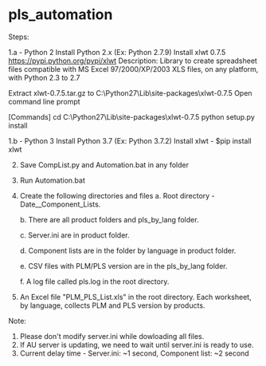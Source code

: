 # pls_automation
Steps:

1.a - Python 2
   Install Python 2.x (Ex: Python 2.7.9)
   Install xlwt 0.7.5
   https://pypi.python.org/pypi/xlwt
   Description:
   Library to create spreadsheet files compatible with MS Excel 
   97/2000/XP/2003 XLS files, on any platform, with Python 2.3 to 2.7

   Extract xlwt-0.7.5.tar.gz to C:\Python27\Lib\site-packages\xlwt-0.7.5
   Open command line prompt

   [Commands]
   cd C:\Python27\Lib\site-packages\xlwt-0.7.5
   python setup.py install

1.b - Python 3
   Install Python 3.7 (Ex: Python 3.7.2)
   Install xlwt - $pip install xlwt

2. Save CompList.py and Automation.bat in any folder
3. Run Automation.bat
4. Create the following directories and files
   a. Root directory - Date__Component_Lists.

   b. There are all product folders and pls_by_lang folder.

   c. Server.ini are in product folder.

   d. Component lists are in the folder by language in product folder.

   e. CSV files with PLM/PLS version are in the pls_by_lang folder.

   f. A log file called pls.log in the root directory.
   
5. An Excel file "PLM_PLS_List.xls" in the root directory. Each worksheet,
   by language, collects PLM and PLS version by products.

Note: 
1. Please don't modify server.ini while dowloading all files.
2. If AU server is updating, we need to wait until server.ini is ready to use.
3. Current delay time - Server.ini: ~1 second, Component list: ~2 second

